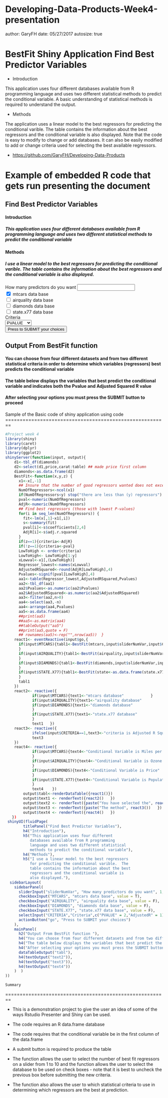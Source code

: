 Developing-Data-Products-Week4-presentation
========================================================
author: GaryFH 
date: 05/27/2017
autosize: true


BestFit Shiny Application  Find Best Predictor Variables
========================================================
- Introduction

This application uses four different databases available from R programming language and uses two different statistical methods to predict the conditional variable.  A basic understanding of statistical methods is required to understand the output.

- Methods

The application uses a linear model to the best regressors for predicting the conditional varible. The table contains the information about the best regressors and the conditional variable is also displayed.   Note that the code is easy to modify to change or add databases.   It can also be easily modified to add or change criteria used for selecting the best available regressors.
- https://github.com/GaryFH/Developing-Data-Products

Example of embedded R code that gets run presenting the document
========================================================
<!--html_preserve--><div class="container-fluid">
<h2>Find Best Predictor Variables</h2>
<h4>Introduction</h4>
<h5>This application uses four different 
           databases available from R programming 
           language and uses two different statistical 
           methods to predict the conditional variable</h5>
<h4>Methods</h4>
<h5>I use a linear model to the best regressors 
           for predicting the conditional varible.  The 
           table contains the information about the best 
           regressors and the conditional variable is 
           also displayed.</h5>
<div class="row">
<div class="col-sm-4">
<form class="well">
<div class="form-group shiny-input-container">
<label class="control-label" for="sliderNumVar">How many predictors do you want</label>
<input class="js-range-slider" id="sliderNumVar" data-min="1" data-max="10" data-from="4" data-step="1" data-grid="true" data-grid-num="9" data-grid-snap="false" data-prettify-separator="," data-prettify-enabled="true" data-keyboard="true" data-keyboard-step="11.1111111111111" data-data-type="number"/>
</div>
<div class="form-group shiny-input-container">
<div class="checkbox">
<label>
<input id="MTCARS" type="checkbox" checked="checked"/>
<span>mtcars data base</span>
</label>
</div>
</div>
<div class="form-group shiny-input-container">
<div class="checkbox">
<label>
<input id="AIRQUALITY" type="checkbox"/>
<span>airquality data base</span>
</label>
</div>
</div>
<div class="form-group shiny-input-container">
<div class="checkbox">
<label>
<input id="DIAMONDS" type="checkbox"/>
<span>diamonds data base</span>
</label>
</div>
</div>
<div class="form-group shiny-input-container">
<div class="checkbox">
<label>
<input id="STATE.X77" type="checkbox"/>
<span>state.x77 data base</span>
</label>
</div>
</div>
<div class="form-group shiny-input-container">
<label class="control-label" for="CRITERIA">Criteria</label>
<div>
<select id="CRITERIA"><option value="2" selected>PVALUE</option>
<option value="1">AdjustedR</option></select>
<script type="application/json" data-for="CRITERIA" data-nonempty="">{}</script>
</div>
</div>
<button id="go" type="button" class="btn btn-default action-button">Press to SUBMIT your choices</button>
</form>
</div>
<div class="col-sm-8">
<h2>Output From BestFit function </h2>
<h4>You can choose from four different datasets and from two different statistical criteria in order to determine which variables (regressors) best predicts the conditional variable</h4>
<h4>The table below displays the variables that best predict the conditional variable and indicates both the Pvalue and Adjusted Squared R value</h4>
<h4>After selecting your options you must press the SUBMIT button to proceed</h4>
<div id="tabl" class="shiny-datatable-output"></div>
<h4>
<div id="text2" class="shiny-text-output"></div>
</h4>
<h4>
<div id="text3" class="shiny-text-output"></div>
</h4>
<h4>
<div id="text4" class="shiny-text-output"></div>
</h4>
</div>
</div>
</div><!--/html_preserve-->
Sample of the Basic code of shiny application using code 
========================================================

```r
#Project week 4
library(shiny)
library(caret)
library(dplyr)
library(ggplot2)
shinyServer(function(input, output){      
    d1<-tbl_df(diamonds)
    d2<-select(d1,price,carat:table) ## made price first column
    diamonds<-as.data.frame(d2)
    BestFit<-function(x,y,z) {               
      x1<-x[,-1]
      ## Insure that the number of good regressors wanted does not exceed the number available
      NumOfRegressors<-ncol(x1)
      if(NumOfRegressors<y) stop("there are less than (y) regressors")
      pval<-numeric(NumOfRegressors)
      AdjR<-numeric(NumOfRegressors)
      ## Find best regressors (those with lowest P-values)
      for(i in seq_len(NumOfRegressors)) {
        fit<-lm(x[,1]~x1[,i])
        s<-summary(fit)
        pval[i]<-s$coefficients[2,4]
        AdjR[i]<-s$adj.r.squared
      }
      if(z==1){criteria<-AdjR}
      if(!z==1){criteria<-pval}
      LowToHigh <- order(criteria)
      LowToHigh<- LowToHigh[1:y]
      xLowval<-x1[,(LowToHigh)]
      Regressor_lowest<-names(xLowval)
      AdjustedRSquared<-round(AdjR[LowToHigh],4)
      Pvalues<-signif(pval[LowToHigh],4)
      aa1<-table(Regressor_lowest,AdjustedRSquared,Pvalues)
      aa2<-tbl_df(aa1)
      aa2$Pvalues<-as.numeric(aa2$Pvalues)
      aa2$AdjustedRSquared<-as.numeric(aa2$AdjustedRSquared)
      aa3<-filter(aa2,n>0)
      aa4<-select(aa3,-n)
      aa4<-arrange(aa4,Pvalues)
      aa5<-as.data.frame(aa4)
      ##print(aa5)
      ##aa5<-as.matrix(aa4)
      ##tableOutput("aa5")     
      ##print(aa5,quote = F)
      ## rownames(aa5)<-rep("",nrow(aa5))  }
    react1<- eventReactive(input$go,{ 
      if(input$MTCARS){tabl1<-BestFit(mtcars,input$sliderNumVar,input$CRITERIA)
      }
      if(input$AIRQUALITY){tabl1<-BestFit(airquality,input$sliderNumVar,input$CRITERIA)
      }
      if(input$DIAMONDS){tabl1<-BestFit(diamonds,input$sliderNumVar,input$CRITERIA)
      }
      if(input$STATE.X77){tabl1<-BestFit(state<-as.data.frame(state.x77),input$sliderNumVar,input$CRITERIA)
      }
      tabl1
    }) 
    react2<- reactive({ 
            if(input$MTCARS){text1<-"mtcars database"            }
            if(input$AIRQUALITY){text1<-"airquality database"            }
            if(input$DIAMONDS){text1<-"diamonds database"
            }
            if(input$STATE.X77){text1<-"state.x77 database"
            }
            text1   }) 
    react3<- reactive({ 
            ifelse(input$CRITERIA==1,text3<-"criteria is Adjusted R Squared",text3<-"Criteria is P Value")
            text3
    }) 
    react4<- reactive({ 
            if(input$MTCARS){text4<-"Conditional Variable is Miles per gallon"
            }
            if(input$AIRQUALITY){text4<-"Conditional Variable is Ozone level"
            }
            if(input$DIAMONDS){text4<-"Conditional Variable is Price"
            }
            if(input$STATE.X77){text4<-"Conditional Variable is Population"
            }
            text4    })
        output$tabl<-renderDataTable({react1()})
        output$text1 <- renderText({react2()   })
        output$text2 <- renderText({paste("You have selected the", react2())   })
        output$text3 <- renderText({paste("The method", react3())   })
        output$text4 <- renderText({react4()   })
   }) 
 shinyUI(fluidPage(
        titlePanel("Find Best Predictor Variables"),
        h4("Introduction"),
        h5("This application uses four different 
           databases available from R programming 
           language and uses two different statistical 
           methods to predict the conditional variable"),
        h4("Methods"),
        h5("I use a linear model to the best regressors 
           for predicting the conditional varible.  The 
           table contains the information about the best 
           regressors and the conditional variable is 
           also displayed."),
  sidebarLayout(
    sidebarPanel(
      sliderInput("sliderNumVar", "How many predictors do you want", 1, 10, value = 4, step = 1),
      checkboxInput("MTCARS", "mtcars data base", value = T),
      checkboxInput("AIRQUALITY", "airquality data base", value = F),
      checkboxInput("DIAMONDS", "diamonds data base", value = F),
      checkboxInput("STATE.X77", "state.x77 data base", value = F),
      selectInput("CRITERIA","Criteria",c("PVALUE" = 2,"AdjustedR" = 1)),
      actionButton("go", "Press to SUBMIT your choices")
    ),
    mainPanel(
      h2("Output From BestFit function "),
      h4("You can choose from four different datasets and from two different statistical criteria in order to determine which variables (regressors) best predicts the conditional variable"),
      h4("The table below displays the variables that best predict the conditional variable and indicates both the Pvalue and Adjusted Squared R value"),
      h4("After selecting your options you must press the SUBMIT button to proceed"),
      dataTableOutput("tabl"),
      h4(textOutput("text2")),
      h4(textOutput("text3")),
      h4(textOutput("text4"))
    )  )
))
```
    Summary
========================================================


- This is a demonstration project to give the user an idea of some of the ways Rstudio Presenter and Shiny can be used.

- The code requires an R data.frame database
- The code requires that the conditional variable be in the first column of the data.frame
- A submit button is required to produce the table
- The function allows the user to select the number of best fit regressors on a slider from 1 to 10 and the function allows the user to select the database to be used on check boxes - note that it is best to uncheck the previous box before submitting the new criteria.
- The function also allows the user to which statistical criteria to use in determining which regressors are the best at prediction.

